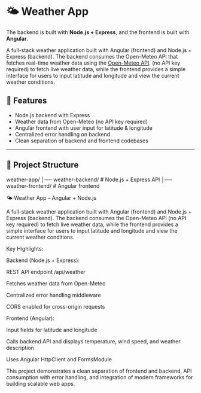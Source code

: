 # 🌤 Weather App
The backend is built with **Node.js + Express**, and the frontend is built with **Angular**.


A full-stack weather application built with Angular (frontend) and Node.js + Express (backend).
The backend consumes the Open-Meteo API that fetches real-time weather data using the [Open-Meteo API](https://open-meteo.com/).
 (no API key required) to fetch live weather data, while the frontend provides a simple interface for users to input latitude and longitude and view the current weather conditions.

## 🚀 Features
- Node.js backend with Express
- Weather data from Open-Meteo (no API key required)
- Angular frontend with user input for latitude & longitude
- Centralized error handling on backend
- Clean separation of backend and frontend codebases

---

## 📂 Project Structure
weather-app/
│── weather-backend/ # Node.js + Express API
│── weather-frontend/ # Angular frontend

🌤 Weather App – Angular + Node.js

A full-stack weather application built with Angular (frontend) and Node.js + Express (backend).
The backend consumes the Open-Meteo API
 (no API key required) to fetch live weather data, while the frontend provides a simple interface for users to input latitude and longitude and view the current weather conditions.

Key Highlights:

Backend (Node.js + Express):

REST API endpoint /api/weather

Fetches weather data from Open-Meteo

Centralized error handling middleware

CORS enabled for cross-origin requests

Frontend (Angular):

Input fields for latitude and longitude

Calls backend API and displays temperature, wind speed, and weather description

Uses Angular HttpClient and FormsModule

This project demonstrates a clean separation of frontend and backend, API consumption with error handling, and integration of modern frameworks for building scalable web apps.